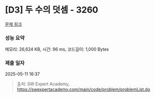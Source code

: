 # [D3] 두 수의 덧셈 - 3260 

[문제 링크](https://swexpertacademy.com/main/code/problem/problemDetail.do?contestProbId=AWBC1lOad9IDFAWr) 

### 성능 요약

메모리: 26,624 KB, 시간: 96 ms, 코드길이: 1,000 Bytes

### 제출 일자

2025-05-11 16:37



> 출처: SW Expert Academy, https://swexpertacademy.com/main/code/problem/problemList.do